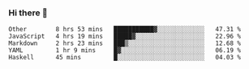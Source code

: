 ### Hi there 👋

<!--START_SECTION:waka-->
```text
Other        8 hrs 53 mins   ███████████▓░░░░░░░░░░░░░   47.31 % 
JavaScript   4 hrs 19 mins   █████▓░░░░░░░░░░░░░░░░░░░   22.96 % 
Markdown     2 hrs 23 mins   ███▒░░░░░░░░░░░░░░░░░░░░░   12.68 % 
YAML         1 hr 9 mins     █▓░░░░░░░░░░░░░░░░░░░░░░░   06.19 % 
Haskell      45 mins         █░░░░░░░░░░░░░░░░░░░░░░░░   04.03 % 
```
<!--END_SECTION:waka-->
